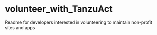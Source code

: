 # volunteer_with_TanzuAct
Readme for developers interested in volunteering to maintain non-profit sites and apps
